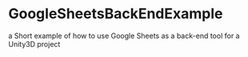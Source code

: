 # GoogleSheetsBackEndExample
a Short example of how to use Google Sheets as a back-end tool for a Unity3D project
